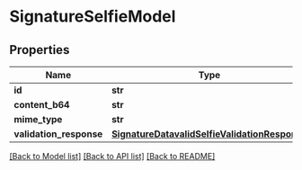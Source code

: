 # SignatureSelfieModel

## Properties
Name | Type | Description | Notes
------------ | ------------- | ------------- | -------------
**id** | **str** |  | [optional] 
**content_b64** | **str** |  | [optional] 
**mime_type** | **str** |  | [optional] 
**validation_response** | [**SignatureDatavalidSelfieValidationResponse**](SignatureDatavalidSelfieValidationResponse.md) |  | [optional] 

[[Back to Model list]](../README.md#documentation-for-models) [[Back to API list]](../README.md#documentation-for-api-endpoints) [[Back to README]](../README.md)


